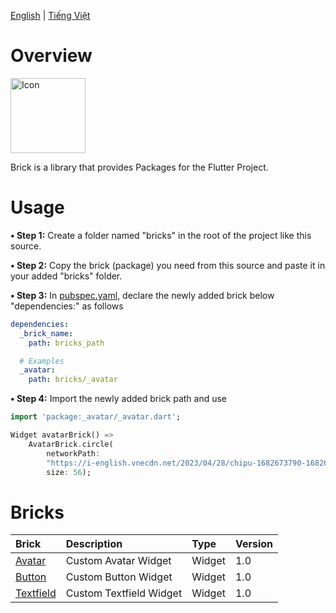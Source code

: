 [English](./README.md)
| [Tiếng Việt](./README_Vie.md)

# Overview

<a href="https://github.com/congson99/bricks"><img src="https://github.com/congson99/bricks/blob/son/refactor/assets/icons/app_icon.png" alt="Icon" width="120"></a>

Brick is a library that provides Packages for the Flutter Project.

# Usage

**• Step 1:** Create a folder named "bricks" in the root of the project like this source.

**• Step 2:** Copy the brick (package) you need from this source and paste it in your added "bricks"
folder.

**• Step 3:** In [pubspec.yaml](./pubspec.yaml), declare the newly added brick below "dependencies:"
as follows

```yaml
dependencies:
  _brick_name:
    path: bricks_path

  # Examples
  _avatar:
    path: bricks/_avatar
```

**• Step 4:** Import the newly added brick path and use

```dart
import 'package:_avatar/_avatar.dart';

Widget avatarBrick() =>
    AvatarBrick.circle(
        networkPath:
        "https://i-english.vnecdn.net/2023/04/28/chipu-1682673790-1682673805-6534-1682673939.png",
        size: 56);
```

# Bricks

| Brick                            | Description                                           | Type     | Version | 
|:---------------------------------|:------------------------------------------------------|:---------|:--------|
| [Avatar](./bricks/_avatar)       | Custom Avatar Widget                                  | Widget   | 1.0     |
| [Button](./bricks/_button)       | Custom Button Widget                                  | Widget   | 1.0     |
| [Textfield](./bricks/_textfield) | Custom Textfield Widget                               | Widget   | 1.0     |

[//]: # (| [File]&#40;./bricks/_file&#41;           | Functions to help handle file                         | Function | beta    |)

[//]: # (| [Photo]&#40;./bricks/_file&#41;          | Functions to help handle photo from camera or gallery | Function | beta    |)